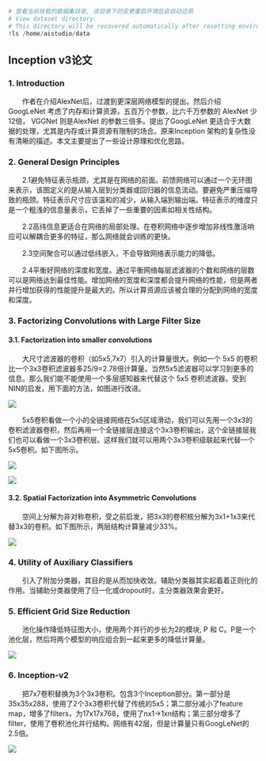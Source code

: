 ```python
# 查看当前挂载的数据集目录, 该目录下的变更重启环境后会自动还原
# View dataset directory. 
# This directory will be recovered automatically after resetting environment. 
!ls /home/aistudio/data
```

## **Inception v3论文**

### **1. Introduction**

&emsp;&emsp;作者在介绍AlexNet后，过渡到更深层网络模型的提出。然后介绍GoogLeNet 考虑了内存和计算资源，五百万个参数，比六千万参数的 AlexNet 少12倍， VGGNet 则是AlexNet 的参数三倍多。提出了GoogLeNet 更适合于大数据的处理，尤其是内存或计算资源有限制的场合。原来Inception 架构的复杂性没有清晰的描述。本文主要提出了一些设计原理和优化思路。

### **2. General Design Principles**

&emsp;&emsp;2.1避免特征表示瓶颈，尤其是在网络的前面。前馈网络可以通过一个无环图来表示，该图定义的是从输入层到分类器或回归器的信息流动。要避免严重压缩导致的瓶颈。特征表示尺寸应该温和的减少，从输入端到输出端。特征表示的维度只是一个粗浅的信息量表示，它丢掉了一些重要的因素如相关性结构。

&emsp;&emsp;2.2高纬信息更适合在网络的局部处理。在卷积网络中逐步增加非线性激活响应可以解耦合更多的特征，那么网络就会训练的更快。

&emsp;&emsp;2.3空间聚合可以通过低纬嵌入，不会导致网络表示能力的降低。

&emsp;&emsp;2.4平衡好网络的深度和宽度。通过平衡网络每层滤波器的个数和网络的层数可以是网络达到最佳性能。增加网络的宽度和深度都会提升网络的性能，但是两者并行增加获得的性能提升是最大的。所以计算资源应该被合理的分配到网络的宽度和深度。

### **3. Factorizing Convolutions with Large Filter Size**

#### **3.1. Factorization into smaller convolutions**

&emsp;&emsp;大尺寸滤波器的卷积（如5x5,7x7）引入的计算量很大。例如一个 5x5 的卷积比一个3x3卷积滤波器多25/9=2.78倍计算量。当然5x5滤波器可以学习到更多的信息。那么我们能不能使用一个多层感知器来代替这个 5x5 卷积滤波器。受到NIN的启发，用下面的方法，如图进行改进。

![](https://ai-studio-static-online.cdn.bcebos.com/f34d649c88e34feb9147d436bcdcb9a7e67cbdd51b274858a795a98974f7170e)

&emsp;&emsp;5x5卷积看做一个小的全链接网络在5x5区域滑动，我们可以先用一个3x3的卷积滤波器卷积，然后再用一个全链接层连接这个3x3卷积输出，这个全链接层我们也可以看做一个3x3卷积层。这样我们就可以用两个3x3卷积级联起来代替一个 5x5卷积。如下图所示。

![](https://ai-studio-static-online.cdn.bcebos.com/663245eda8434f33ac68f755683f15ab66d79ca41fe64deaa34bfd708a26bfe8)

![](https://ai-studio-static-online.cdn.bcebos.com/0040289b19f3489fb12aabf3583ab626fabf95eb5894464e9b1f974c4a1efeb5)

#### **3.2. Spatial Factorization into Asymmetric Convolutions**

&emsp;&emsp;空间上分解为非对称卷积，受之前启发，把3x3的卷积核分解为3x1+1x3来代替3x3的卷积。如下图所示，两层结构计算量减少33%。

![](https://ai-studio-static-online.cdn.bcebos.com/296f0104dc2749edbc6c7ac8aeac22ffa4934d7b1aae4d1ca6d979ee125c2182)


### **4. Utility of Auxiliary Classifiers**

&emsp;&emsp;引入了附加分类器，其目的是从而加快收敛。辅助分类器其实起着着正则化的作用。当辅助分类器使用了归一化或dropout时，主分类器效果会更好。

### **5. Efficient Grid Size Reduction**

&emsp;&emsp;池化操作降低特征图大小，使用两个并行的步长为2的模块, P 和 C。P是一个池化层，然后将两个模型的响应组合到一起来更多的降低计算量。

![](https://ai-studio-static-online.cdn.bcebos.com/0d616f6519c0425ebacd9cbcddd6e896f680faa3a817453e9097187cc119c588)


### **6. Inception-v2**

&emsp;&emsp;把7x7卷积替换为3个3x3卷积。包含3个Inception部分。第一部分是35x35x288，使用了2个3x3卷积代替了传统的5x5；第二部分减小了feature map，增多了filters，为17x17x768，使用了nx1->1xn结构；第三部分增多了filter，使用了卷积池化并行结构。网络有42层，但是计算量只有GoogLeNet的2.5倍。

![](https://ai-studio-static-online.cdn.bcebos.com/f9b25c0cb0804c3eb6bacb0908f23da18d9d3cd3402f4de1aab62f37504a0896)

